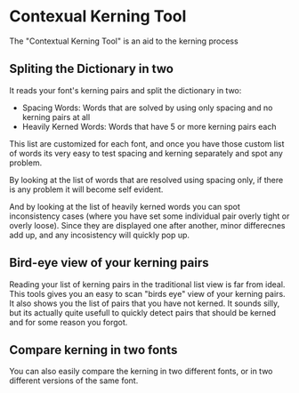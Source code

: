 # Contexual Kerning Tool

The "Contextual Kerning Tool" is an aid to the kerning process

## Spliting the Dictionary in two

It reads your font's kerning pairs and split the dictionary in two:
* Spacing Words: Words that are solved by using only spacing and no kerning pairs at all
* Heavily Kerned Words: Words that have 5 or more kerning pairs each

This list are customized for each font, and once you have those custom list of words its very easy to test spacing and kerning separately and spot any problem.

By looking at the list of words that are resolved using spacing only, if there is any problem it will become self evident.

And by looking at the list of heavily kerned words you can spot inconsistency cases (where you have set some individual pair overly tight or overly loose). Since they are displayed one after another, minor differecnes add up, and any incosistency will quickly pop up.

## Bird-eye view of your kerning pairs

Reading your list of kerning pairs in the traditional list view is far from ideal. This tools gives you an easy to scan "birds eye" view of your kerning pairs. 
It also shows you the list of pairs that you have not kerned. It sounds silly, but its actually quite usefull to quickly detect pairs that should be kerned and for some reason you forgot.

## Compare kerning in two fonts

You can also easily compare the kerning in two different fonts, or in two different versions of the same font.
